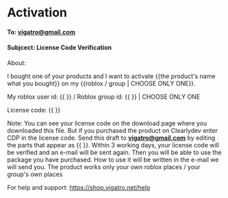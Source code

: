 # Activation

#### To: vigatro@gmail.com
#### Subjcect: License Code Verification
About:

 I bought one of your products and I want to activate {{the product's name what you bought}} on my {{roblox / group | CHOOSE ONLY ONE}}.

My roblox user id: {{ }} / Roblox group id: {{ }} | CHOOSE ONLY ONE

License code: {{ }}


Note: You can see your license code on the download page where you downloaded this file. But if you purchased the product on Clearlydev enter CDP in the license code. Send this draft to **vigatro@gmail.com** by editing the parts that appear as {{ }}. Within 3 working days, your license code will be verified and an e-mail will be sent again. Then you will be able to use the package you have purchased. How to use it will be written in the e-mail we will send you.
 The product works only your own roblox places / your group's own places


For help and support: https://shop.vigatro.net/help
